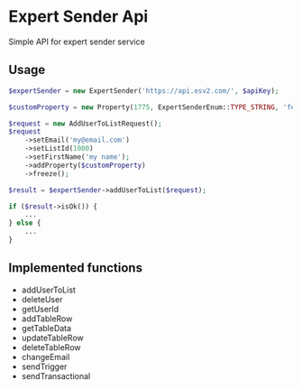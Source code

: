 Expert Sender Api
=================

Simple API for expert sender service

## Usage

```php
$expertSender = new ExpertSender('https://api.esv2.com/', $apiKey);

$customProperty = new Property(1775, ExpertSenderEnum::TYPE_STRING, 'female');

$request = new AddUserToListRequest();
$request
    ->setEmail('my@email.com')
    ->setListId(1000)
    ->setFirstName('my name');
    ->addProperty($customProperty)
    ->freeze();

$result = $expertSender->addUserToList($request);

if ($result->isOk()) {
    ...
} else {
    ...
}
```

## Implemented functions

* addUserToList
* deleteUser
* getUserId
* addTableRow
* getTableData
* updateTableRow
* deleteTableRow
* changeEmail
* sendTrigger
* sendTransactional